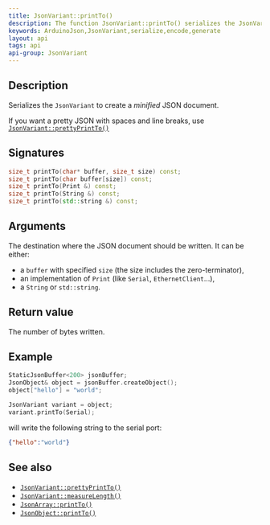 ```yaml
---
title: JsonVariant::printTo()
description: The function JsonVariant::printTo() serializes the JsonVariant to create a minified JSON document.
keywords: ArduinoJson,JsonVariant,serialize,encode,generate
layout: api
tags: api
api-group: JsonVariant
---
```


## Description

Serializes the `JsonVariant` to create a *minified* JSON document.

If you want a pretty JSON with spaces and line breaks, use [`JsonVariant::prettyPrintTo()`]({{site.baseurl}}/api/jsonvariant/prettyprintto/)

## Signatures

```c++
size_t printTo(char* buffer, size_t size) const;
size_t printTo(char buffer[size]) const;
size_t printTo(Print &) const;
size_t printTo(String &) const;
size_t printTo(std::string &) const;
```

## Arguments

The destination where the JSON document should be written.
It can be either:

* a `buffer` with specified `size` (the size includes the zero-terminator),
* an implementation of `Print` (like `Serial`, `EthernetClient`...),
* a `String` or `std::string`.

## Return value

The number of bytes written.

## Example

```c++
StaticJsonBuffer<200> jsonBuffer;
JsonObject& object = jsonBuffer.createObject();
object["hello"] = "world";

JsonVariant variant = object;
variant.printTo(Serial);
```

will write the following string to the serial port:

```json
{"hello":"world"}
```

## See also

* [`JsonVariant::prettyPrintTo()`]({{site.baseurl}}/api/jsonvariant/prettyprintto/)
* [`JsonVariant::measureLength()`]({{site.baseurl}}/api/jsonvariant/measurelength/)
* [`JsonArray::printTo()`]({{site.baseurl}}/api/jsonarray/printto/)
* [`JsonObject::printTo()`]({{site.baseurl}}/api/jsonobject/printto/)